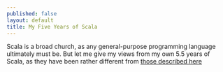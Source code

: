 ```yaml
---
published: false
layout: default
title: My Five Years of Scala
---
```


Scala is a broad church, as any general-purpose programming language ultimately must be. But let me give my views from my own 5.5 years of Scala, as they have been rather different from [those described here](http://manuel.bernhardt.io/2015/11/13/5-years-of-scala-and-counting-debunking-some-myths-about-the-language-and-its-environment/)
